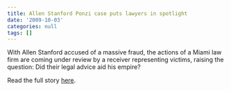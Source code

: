 ```yaml
---
title: Allen Stanford Ponzi case puts lawyers in spotlight
date: '2009-10-03'
categories: null
tags: []
---
```

With Allen Stanford accused of a massive fraud, the actions of a Miami law firm are coming under review by a receiver representing victims, raising the question: Did their legal advice aid his empire?

Read the full story [here](http://www.anderson.ucla.edu/Documents/areas/adm/loeb/10-597.pdf).